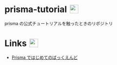 # prisma-tutorial <img src="https://twemoji.maxcdn.com/v/13.1.0/72x72/1f48d.png" alt="sauropod" style="height:1em;width:1em;margin:0 0.05em 0 0.1em;vertical-align:-0.1em;">

prisma の公式チュートリアルを触ったときのリポジトリ

# Links <img src="https://twemoji.maxcdn.com/v/13.1.0/72x72/1f517.png" alt="sauropod" style="height:1em;width:1em;margin:0 0.05em 0 0.1em;vertical-align:-0.1em;">

- [Prisma ではじめてのばっくえんど](https://zenn.dev/oshanqq/scraps/7940e9924dd7aa)
